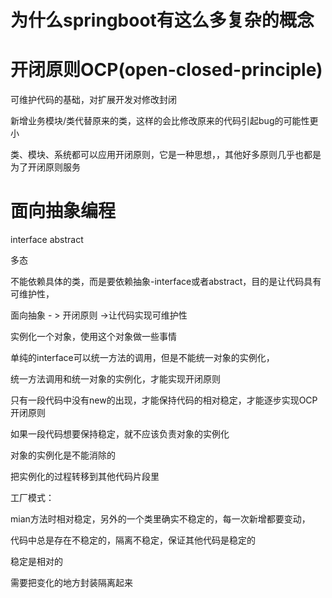 # 为什么springboot有这么多复杂的概念





# 开闭原则OCP(open-closed-principle)

可维护代码的基础，对扩展开发对修改封闭

新增业务模块/类代替原来的类，这样的会比修改原来的代码引起bug的可能性更小

类、模块、系统都可以应用开闭原则，它是一种思想，，其他好多原则几乎也都是为了开闭原则服务



# 面向抽象编程

interface abstract

多态

不能依赖具体的类，而是要依赖抽象-interface或者abstract，目的是让代码具有可维护性，

面向抽象 - > 开闭原则 ->让代码实现可维护性



实例化一个对象，使用这个对象做一些事情

单纯的interface可以统一方法的调用，但是不能统一对象的实例化，

统一方法调用和统一对象的实例化，才能实现开闭原则



只有一段代码中没有new的出现，才能保持代码的相对稳定，才能逐步实现OCP开闭原则

如果一段代码想要保持稳定，就不应该负责对象的实例化

对象的实例化是不能消除的

把实例化的过程转移到其他代码片段里



工厂模式：

mian方法时相对稳定，另外的一个类里确实不稳定的，每一次新增都要变动，

代码中总是存在不稳定的，隔离不稳定，保证其他代码是稳定的

稳定是相对的

需要把变化的地方封装隔离起来









